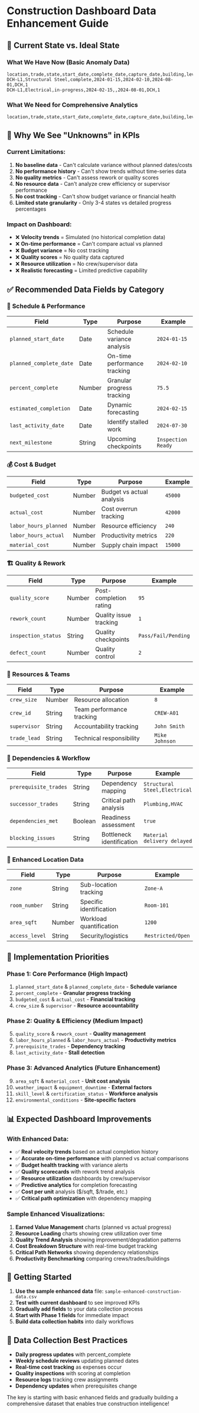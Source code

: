 # Construction Dashboard Data Enhancement Guide

## 🎯 Current State vs. Ideal State

### What We Have Now (Basic Anomaly Data)
```csv
location,trade,state,start_date,complete_date,capture_date,building,level
DCH-L1,Structural Steel,complete,2024-01-15,2024-02-10,2024-08-01,DCH,1
DCH-L1,Electrical,in-progress,2024-02-15,,2024-08-01,DCH,1
```

### What We Need for Comprehensive Analytics
```csv
location,trade,state,start_date,complete_date,capture_date,building,level,planned_start_date,planned_complete_date,percent_complete,crew_size,quality_score,rework_count,budgeted_cost,actual_cost,labor_hours_planned,labor_hours_actual,prerequisite_trades,area_sqft,priority,supervisor,last_activity_date
```

## 🚫 Why We See "Unknowns" in KPIs

### Current Limitations:
1. **No baseline data** - Can't calculate variance without planned dates/costs
2. **No performance history** - Can't show trends without time-series data  
3. **No quality metrics** - Can't assess rework or quality scores
4. **No resource data** - Can't analyze crew efficiency or supervisor performance
5. **No cost tracking** - Can't show budget variance or financial health
6. **Limited state granularity** - Only 3-4 states vs detailed progress percentages

### Impact on Dashboard:
- ❌ **Velocity trends** = Simulated (no historical completion data)
- ❌ **On-time performance** = Can't compare actual vs planned
- ❌ **Budget variance** = No cost tracking
- ❌ **Quality scores** = No quality data captured
- ❌ **Resource utilization** = No crew/supervisor data
- ❌ **Realistic forecasting** = Limited predictive capability

## ✅ Recommended Data Fields by Category

### 📅 **Schedule & Performance**
| Field | Type | Purpose | Example |
|-------|------|---------|---------|
| `planned_start_date` | Date | Schedule variance analysis | `2024-01-15` |
| `planned_complete_date` | Date | On-time performance tracking | `2024-02-10` |
| `percent_complete` | Number | Granular progress tracking | `75.5` |
| `estimated_completion` | Date | Dynamic forecasting | `2024-02-15` |
| `last_activity_date` | Date | Identify stalled work | `2024-07-30` |
| `next_milestone` | String | Upcoming checkpoints | `Inspection Ready` |

### 💰 **Cost & Budget** 
| Field | Type | Purpose | Example |
|-------|------|---------|---------|
| `budgeted_cost` | Number | Budget vs actual analysis | `45000` |
| `actual_cost` | Number | Cost overrun tracking | `42000` |
| `labor_hours_planned` | Number | Resource efficiency | `240` |
| `labor_hours_actual` | Number | Productivity metrics | `220` |
| `material_cost` | Number | Supply chain impact | `15000` |

### 🏗️ **Quality & Rework**
| Field | Type | Purpose | Example |
|-------|------|---------|---------|
| `quality_score` | Number | Post-completion rating | `95` |
| `rework_count` | Number | Quality issue tracking | `1` |
| `inspection_status` | String | Quality checkpoints | `Pass/Fail/Pending` |
| `defect_count` | Number | Quality control | `2` |

### 👥 **Resources & Teams**
| Field | Type | Purpose | Example |
|-------|------|---------|---------|
| `crew_size` | Number | Resource allocation | `8` |
| `crew_id` | String | Team performance tracking | `CREW-A01` |
| `supervisor` | String | Accountability tracking | `John Smith` |
| `trade_lead` | String | Technical responsibility | `Mike Johnson` |

### 🔗 **Dependencies & Workflow**
| Field | Type | Purpose | Example |
|-------|------|---------|---------|
| `prerequisite_trades` | String | Dependency mapping | `Structural Steel,Electrical` |
| `successor_trades` | String | Critical path analysis | `Plumbing,HVAC` |
| `dependencies_met` | Boolean | Readiness assessment | `true` |
| `blocking_issues` | String | Bottleneck identification | `Material delivery delayed` |

### 📍 **Enhanced Location Data**
| Field | Type | Purpose | Example |
|-------|------|---------|---------|
| `zone` | String | Sub-location tracking | `Zone-A` |
| `room_number` | String | Specific identification | `Room-101` |
| `area_sqft` | Number | Workload quantification | `1200` |
| `access_level` | String | Security/logistics | `Restricted/Open` |

## 🎯 **Implementation Priorities**

### **Phase 1: Core Performance (High Impact)**
1. `planned_start_date` & `planned_complete_date` - **Schedule variance**
2. `percent_complete` - **Granular progress tracking**
3. `budgeted_cost` & `actual_cost` - **Financial tracking**
4. `crew_size` & `supervisor` - **Resource accountability**

### **Phase 2: Quality & Efficiency (Medium Impact)**
5. `quality_score` & `rework_count` - **Quality management**
6. `labor_hours_planned` & `labor_hours_actual` - **Productivity metrics**
7. `prerequisite_trades` - **Dependency tracking**
8. `last_activity_date` - **Stall detection**

### **Phase 3: Advanced Analytics (Future Enhancement)**
9. `area_sqft` & `material_cost` - **Unit cost analysis**
10. `weather_impact` & `equipment_downtime` - **External factors**
11. `skill_level` & `certification_status` - **Workforce analysis**
12. `environmental_conditions` - **Site-specific factors**

## 📊 **Expected Dashboard Improvements**

### With Enhanced Data:
- ✅ **Real velocity trends** based on actual completion history
- ✅ **Accurate on-time performance** with planned vs actual comparisons  
- ✅ **Budget health tracking** with variance alerts
- ✅ **Quality scorecards** with rework trend analysis
- ✅ **Resource utilization** dashboards by crew/supervisor
- ✅ **Predictive analytics** for completion forecasting
- ✅ **Cost per unit** analysis ($/sqft, $/trade, etc.)
- ✅ **Critical path optimization** with dependency mapping

### Sample Enhanced Visualizations:
1. **Earned Value Management** charts (planned vs actual progress)
2. **Resource Loading** charts showing crew utilization over time
3. **Quality Trend Analysis** showing improvement/degradation patterns
4. **Cost Breakdown Structure** with real-time budget tracking
5. **Critical Path Networks** showing dependency relationships
6. **Productivity Benchmarking** comparing crews/trades/buildings

## 🚀 **Getting Started**

1. **Use the sample enhanced data** file: `sample-enhanced-construction-data.csv`
2. **Test with current dashboard** to see improved KPIs
3. **Gradually add fields** to your data collection process
4. **Start with Phase 1 fields** for immediate impact
5. **Build data collection habits** into daily workflows

## 📝 **Data Collection Best Practices**

- **Daily progress updates** with percent_complete
- **Weekly schedule reviews** updating planned dates
- **Real-time cost tracking** as expenses occur
- **Quality inspections** with scoring at completion
- **Resource logs** tracking crew assignments
- **Dependency updates** when prerequisites change

The key is starting with basic enhanced fields and gradually building a comprehensive dataset that enables true construction intelligence!